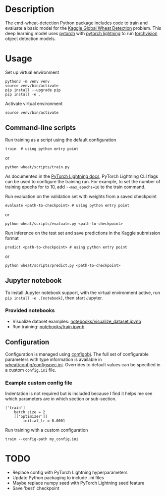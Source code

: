 # Description

The cmd-wheat-detection Python package includes code to train and evaluate a basic model for the [Kaggle Global Wheat Detection](https://www.kaggle.com/c/global-wheat-detection/overview) problem. This deep learning model uses [pytorch](https://pytorch.org/) with [pytorch lightning](https://www.pytorchlightning.ai/) to run [torchvision](https://pytorch.org/vision/stable/index.html) object detection models.

# Usage

Set up virtual environment
```
python3 -m venv venv
source venv/bin/activate
pip install --upgrade pip
pip install -e .
```

Activate virtual environment
```
source venv/bin/activate
```

## Command-line scripts
Run training as a script using the default configuration
```
train  # using python entry point
```
or
```
python wheat/scripts/train.py
```

As documented in the [PyTorch Lightning docs](https://pytorch-lightning.readthedocs.io/en/latest/common/trainer.html#trainer-flags), PyTorch Lightning CLI flags can be used to configure the training run. For example, to set the number of training epochs for to 10, add `--max_epochs=10` to the train command.

Run evaluation on the validation set with weights from a saved checkpoint
```
evaluate <path-to-checkpoint> # using python entry point
```
or
```
python wheat/scripts/evaluate.py <path-to-checkpoint>
```

Run inference on the test set and save predictions in the Kaggle submission format
```
predict <path-to-checkpoint> # using python entry point
```
or
```
python wheat/scripts/predict.py <path-to-checkpoint>
```

## Jupyter notebook
To install Jupyter notebook support, with the virtual environment active, run `pip install -e .[notebook]`, then start Jupyter.

### Provided notebooks
  * Visualize dataset examples: [notebooks/visualize_dataset.ipynb](notebooks/visualize_dataset.ipynb)
  * Run training: [notebooks/train.ipynb](notebooks/train.ipynb)

## Configuration

Configuration is managed using [configobj](https://configobj.readthedocs.io/en/latest/configobj.html). The full set of configurable parameters with type information is available in [wheat/config/configspec.ini]([wheat/config/configspec.ini]). Overrides to default values can be specified in a custom `config.ini` file.

### Example custom config file
Indentation is not required but is included because I find it helps me see which parameters are in which section or sub-section.
```
['train']
    batch_size = 2
    [['optimizer']]
        initial_lr = 0.0001
```

Run training with a custom configuration
```
train --config-path my_config.ini
```

# TODO
* Replace config with PyTorch Lightning hyperparameters
* Update Python packaging to include .ini files
* Maybe replace numpy seed with PyTorch Lightning seed feature
* Save 'best' checkpoint
